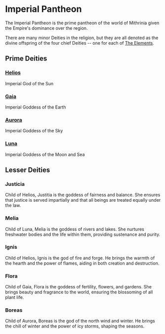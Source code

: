# Imperial Pantheon

The Imperial Pantheon is the prime pantheon of the world of Mithrinia given the Empire's dominance over the region.

There are many minor Deities in the religion, but they are all denoted as the divine offspring of the four chief Deities -- one for each of [The Elements](../../Spells/Spell%20Domains/Spell%20Domains.md#The%20Elements).

## Prime Deities

### [Helios](../Notable%20Mithrinian%20Deities/Helios.md)

Imperial God of the Sun

### [Gaia](../Notable%20Mithrinian%20Deities/Gaia.md)

Imperial Goddess of the Earth

### [Aurora](../Notable%20Mithrinian%20Deities/Aurora.md)

Imperial Goddess of the Sky

### [Luna](../Notable%20Mithrinian%20Deities/Luna.md)

Imperial Goddess of the Moon and Sea

## Lesser Deities

### Justicia

Child of Helios, Justitia is the goddess of fairness and balance. She ensures that justice is served impartially and that all beings are treated equally under the law.

### Melia

Child of Luna, Melia is the goddess of rivers and lakes. She nurtures freshwater bodies and the life within them, providing sustenance and purity.

### Ignis

Child of Helios, Ignis is the god of fire and forge. He brings the warmth of the hearth and the power of flames, aiding in both creation and destruction.

### Flora

Child of Gaia, Flora is the goddess of fertility, flowers, and gardens. She brings beauty and fragrance to the world, ensuring the blossoming of all plant life.

### Boreas

Child of Aurora, Boreas is the god of the north wind and winter. He brings the chill of winter and the power of icy storms, shaping the seasons.
